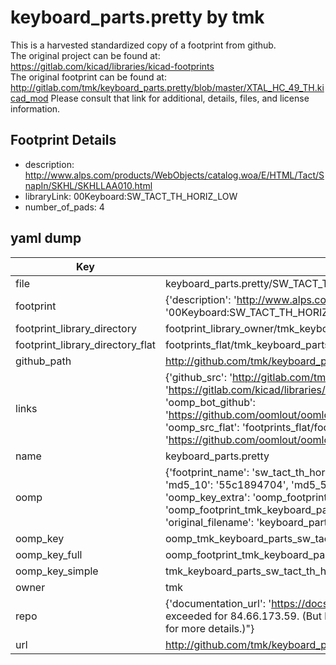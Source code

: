 # keyboard_parts.pretty by tmk  
This is a harvested standardized copy of a footprint from github.  
The original project can be found at:  
https://gitlab.com/kicad/libraries/kicad-footprints  
The original footprint can be found at:
http://gitlab.com/tmk/keyboard_parts.pretty/blob/master/XTAL_HC_49_TH.kicad_mod
Please consult that link for additional, details, files, and license information.  
## Footprint Details
* description: http://www.alps.com/products/WebObjects/catalog.woa/E/HTML/Tact/SnapIn/SKHL/SKHLLAA010.html  
* libraryLink: 00Keyboard:SW_TACT_TH_HORIZ_LOW  
* number_of_pads: 4  
## yaml dump  
| Key | Value |  
| --- | --- |  
| file | keyboard_parts.pretty/SW_TACT_TH_HORIZ_LOW.kicad_mod |  
| footprint | {'description': 'http://www.alps.com/products/WebObjects/catalog.woa/E/HTML/Tact/SnapIn/SKHL/SKHLLAA010.html', 'libraryLink': '00Keyboard:SW_TACT_TH_HORIZ_LOW', 'number_of_pads': 4} |  
| footprint_library_directory | footprint_library_owner/tmk_keyboard_parts.pretty |  
| footprint_library_directory_flat | footprints_flat/tmk_keyboard_parts_sw_tact_th_horiz_low/working |  
| github_path | http://github.com/tmk/keyboard_parts.pretty/blob/master/SW_TACT_TH_HORIZ_LOW.kicad_mod |  
| links | {'github_src': 'http://gitlab.com/tmk/keyboard_parts.pretty/blob/master/XTAL_HC_49_TH.kicad_mod', 'github_src_repo': 'https://gitlab.com/kicad/libraries/kicad-footprints', 'oomp_bot': 'footprints/tmk_keyboard_parts_sw_tact_th_horiz_low/working', 'oomp_bot_github': 'https://github.com/oomlout/oomlout_oomp_footprint_bot/tree/main/footprints/tmk_keyboard_parts_sw_tact_th_horiz_low/working', 'oomp_src_flat': 'footprints_flat/footprints_flat/tmk_keyboard_parts_sw_tact_th_horiz_low/working', 'oomp_src_flat_github': 'https://github.com/oomlout/oomlout_oomp_footprint_src/tree/main/footprints_flat/tmk_keyboard_parts_sw_tact_th_horiz_low/working'} |  
| name | keyboard_parts.pretty |  
| oomp | {'footprint_name': 'sw_tact_th_horiz_low', 'library_name': 'keyboard_parts', 'md5': '55c189470491fbe232eb8eb01c30c985', 'md5_10': '55c1894704', 'md5_5': '55c18', 'md5_6': '55c189', 'oomp_key': 'oomp_tmk_keyboard_parts_sw_tact_th_horiz_low', 'oomp_key_extra': 'oomp_footprint_tmk_keyboard_parts_sw_tact_th_horiz_low', 'oomp_key_full': 'oomp_footprint_tmk_keyboard_parts_sw_tact_th_horiz_low_55c189', 'oomp_key_simple': 'tmk_keyboard_parts_sw_tact_th_horiz_low', 'original_filename': 'keyboard_parts.pretty/SW_TACT_TH_HORIZ_LOW.kicad_mod', 'owner_name': 'tmk'} |  
| oomp_key | oomp_tmk_keyboard_parts_sw_tact_th_horiz_low |  
| oomp_key_full | oomp_footprint_tmk_keyboard_parts_sw_tact_th_horiz_low |  
| oomp_key_simple | tmk_keyboard_parts_sw_tact_th_horiz_low |  
| owner | tmk |  
| repo | {'documentation_url': 'https://docs.github.com/rest/overview/resources-in-the-rest-api#rate-limiting', 'message': "API rate limit exceeded for 84.66.173.59. (But here's the good news: Authenticated requests get a higher rate limit. Check out the documentation for more details.)"} |  
| url | http://github.com/tmk/keyboard_parts.pretty |  

